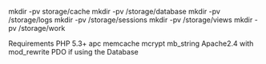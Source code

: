 mkdir -pv storage/cache
mkdir -pv /storage/database
mkdir -pv /storage/logs
mkdir -pv /storage/sessions
mkdir -pv /storage/views
mkdir -pv /storage/work

Requirements
PHP 5.3+
apc
memcache
mcrypt
mb_string
Apache2.4 with mod_rewrite
PDO if using the Database
